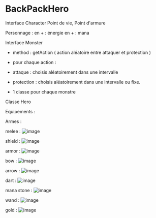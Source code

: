 # BackPackHero

Interface Character
Point de vie, Point d'armure

Personnage : 
en + : énergie
en + : mana


Interface Monster
- method : getAction ( action aléatoire entre attaquer et protection )
- pour chaque action : 
- attaque : choisis aléatoirement dans une intervalle
- protection : choisis aléatoirement dans une intervalle ou fixe.

- 1 classe pour chaque monstre


Classe Hero

Equipements : 

Armes : 

melee : ![image](https://user-images.githubusercontent.com/117275175/227722871-9ff10c18-6dfd-4f8c-8b86-e14ef4c6a74d.png)

shield : ![image](https://user-images.githubusercontent.com/117275175/227723677-a9f79c34-1357-46fb-aaa5-e0c9dcbc818d.png)

armor : ![image](https://user-images.githubusercontent.com/117275175/227723767-acb44c4a-3e4b-4ad3-b6c5-b4d5933b5838.png)

bow : ![image](https://user-images.githubusercontent.com/117275175/227732077-1cbc7cda-770a-4f00-b370-b6ec54f0a535.png)

arrow : ![image](https://user-images.githubusercontent.com/117275175/227732086-70e56c0f-958a-41f2-bf37-d54eedb813b4.png)

dart : ![image](https://user-images.githubusercontent.com/117275175/227732137-1d80fff2-6b40-419f-825f-6477cc6d9687.png)

mana stone : ![image](https://user-images.githubusercontent.com/117275175/227732257-1b14ae82-8d1a-4c73-a67d-ad0016b6f626.png)

wand : ![image](https://user-images.githubusercontent.com/117275175/227732273-f70f93b5-1eb8-4f99-9d28-ee39d7eaf92b.png)

gold : ![image](https://user-images.githubusercontent.com/117275175/227732311-843bedbb-1153-4de6-8aac-f35df48e21d7.png)





